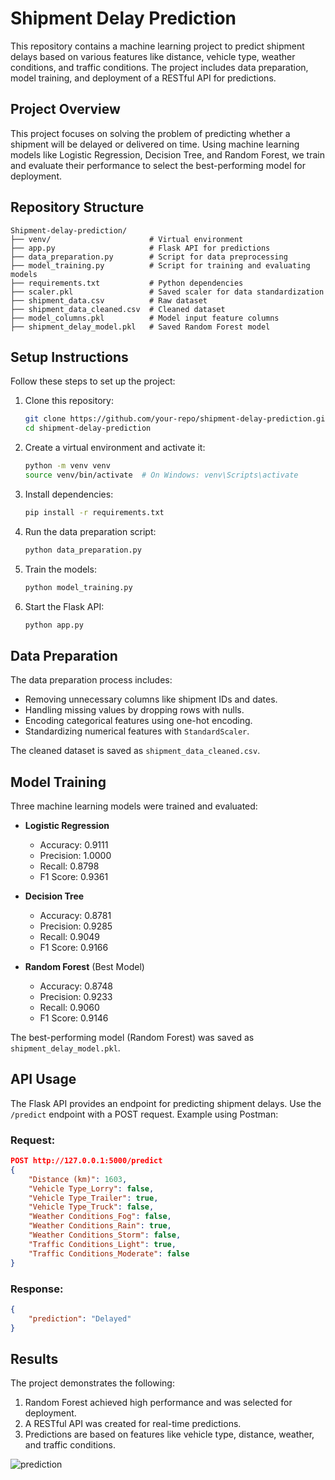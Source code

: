 # Shipment Delay Prediction

This repository contains a machine learning project to predict shipment delays based on various features like distance, vehicle type, weather conditions, and traffic conditions. The project includes data preparation, model training, and deployment of a RESTful API for predictions.


## Project Overview

This project focuses on solving the problem of predicting whether a shipment will be delayed or delivered on time. Using machine learning models like Logistic Regression, Decision Tree, and Random Forest, we train and evaluate their performance to select the best-performing model for deployment.

## Repository Structure

```
Shipment-delay-prediction/
├── venv/                      # Virtual environment
├── app.py                     # Flask API for predictions
├── data_preparation.py        # Script for data preprocessing
├── model_training.py          # Script for training and evaluating models
├── requirements.txt           # Python dependencies
├── scaler.pkl                 # Saved scaler for data standardization
├── shipment_data.csv          # Raw dataset
├── shipment_data_cleaned.csv  # Cleaned dataset
├── model_columns.pkl          # Model input feature columns
├── shipment_delay_model.pkl   # Saved Random Forest model
```

## Setup Instructions

Follow these steps to set up the project:

1. Clone this repository:
   ```bash
   git clone https://github.com/your-repo/shipment-delay-prediction.git
   cd shipment-delay-prediction
   ```

2. Create a virtual environment and activate it:
   ```bash
   python -m venv venv
   source venv/bin/activate  # On Windows: venv\Scripts\activate
   ```

3. Install dependencies:
   ```bash
   pip install -r requirements.txt
   ```

4. Run the data preparation script:
   ```bash
   python data_preparation.py
   ```

5. Train the models:
   ```bash
   python model_training.py
   ```

6. Start the Flask API:
   ```bash
   python app.py
   ```

## Data Preparation

The data preparation process includes:
- Removing unnecessary columns like shipment IDs and dates.
- Handling missing values by dropping rows with nulls.
- Encoding categorical features using one-hot encoding.
- Standardizing numerical features with `StandardScaler`.

The cleaned dataset is saved as `shipment_data_cleaned.csv`.

## Model Training

Three machine learning models were trained and evaluated:
- **Logistic Regression**
  - Accuracy: 0.9111
  - Precision: 1.0000
  - Recall: 0.8798
  - F1 Score: 0.9361

- **Decision Tree**
  - Accuracy: 0.8781
  - Precision: 0.9285
  - Recall: 0.9049
  - F1 Score: 0.9166

- **Random Forest** (Best Model)
  - Accuracy: 0.8748
  - Precision: 0.9233
  - Recall: 0.9060
  - F1 Score: 0.9146

The best-performing model (Random Forest) was saved as `shipment_delay_model.pkl`.

## API Usage

The Flask API provides an endpoint for predicting shipment delays. Use the `/predict` endpoint with a POST request. Example using Postman:

### Request:
```json
POST http://127.0.0.1:5000/predict
{
    "Distance (km)": 1603,
    "Vehicle Type_Lorry": false,
    "Vehicle Type_Trailer": true,
    "Vehicle Type_Truck": false,
    "Weather Conditions_Fog": false,
    "Weather Conditions_Rain": true,
    "Weather Conditions_Storm": false,
    "Traffic Conditions_Light": true,
    "Traffic Conditions_Moderate": false
}
```

### Response:
```json
{
    "prediction": "Delayed"
}
```

## Results

The project demonstrates the following:
1. Random Forest achieved high performance and was selected for deployment.
2. A RESTful API was created for real-time predictions.
3. Predictions are based on features like vehicle type, distance, weather, and traffic conditions.

![prediction](https://github.com/user-attachments/assets/d8180166-79c9-440b-a42f-70f130d2d35b)

